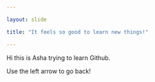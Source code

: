```yaml
---

layout: slide

title: "It feels so good to learn new things!"

---
```


Hi this is Asha trying to learn Github.

Use the left arrow to go back!
